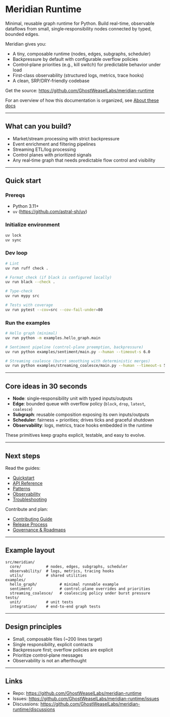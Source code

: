 <!-- CI trigger: harmless comment to regenerate logs for link-check dry run -->

# Meridian Runtime

Minimal, reusable graph runtime for Python. Build real-time, observable dataflows from small, single‑responsibility nodes connected by typed, bounded edges.

Meridian gives you:

- A tiny, composable runtime (nodes, edges, subgraphs, scheduler)
- Backpressure by default with configurable overflow policies
- Control‑plane priorities (e.g., kill switch) for predictable behavior under load
- First‑class observability (structured logs, metrics, trace hooks)
- A clean, SRP/DRY‑friendly codebase

Get the source: https://github.com/GhostWeaselLabs/meridian-runtime

For an overview of how this documentation is organized, see [About these docs](concepts/about.md)

---

## What can you build?

- Market/stream processing with strict backpressure
- Event enrichment and filtering pipelines
- Streaming ETL/log processing
- Control planes with prioritized signals
- Any real‑time graph that needs predictable flow control and visibility

---

## Quick start

### Prereqs

- Python 3.11+
- `uv` (https://github.com/astral-sh/uv)

### Initialize environment

```bash
uv lock
uv sync
```

### Dev loop

```bash
# Lint
uv run ruff check .

# Format check (if black is configured locally)
uv run black --check .

# Type-check
uv run mypy src

# Tests with coverage
uv run pytest --cov=src --cov-fail-under=80
```

### Run the examples

```bash
# Hello graph (minimal)
uv run python -m examples.hello_graph.main

# Sentiment pipeline (control-plane preemption, backpressure)
uv run python examples/sentiment/main.py --human --timeout-s 6.0

# Streaming coalesce (burst smoothing with deterministic merges)
uv run python examples/streaming_coalesce/main.py --human --timeout-s 5.0
```

---

## Core ideas in 30 seconds

- **Node**: single‑responsibility unit with typed inputs/outputs
- **Edge**: bounded queue with overflow policy (`block`, `drop`, `latest`, `coalesce`)
- **Subgraph**: reusable composition exposing its own inputs/outputs
- **Scheduler**: fairness + priorities; drives ticks and graceful shutdown
- **Observability**: logs, metrics, trace hooks embedded in the runtime

These primitives keep graphs explicit, testable, and easy to evolve.

---

## Next steps

Read the guides:

- [Quickstart](getting-started/quickstart.md)
- [API Reference](reference/api.md)
- [Patterns](concepts/patterns.md)
- [Observability](concepts/observability.md)
- [Troubleshooting](support/troubleshooting.md)

Contribute and plan:

- [Contributing Guide](contributing/guide.md)
- [Release Process](contributing/RELEASING.md)
- [Governance & Roadmaps](roadmap/index.md)

---

## Example layout

```text
src/meridian/
  core/           # nodes, edges, subgraphs, scheduler
  observability/  # logs, metrics, tracing hooks
  utils/          # shared utilities
examples/
  hello_graph/          # minimal runnable example
  sentiment/            # control-plane overrides and priorities
  streaming_coalesce/   # coalescing policy under burst pressure
tests/
  unit/           # unit tests
  integration/    # end-to-end graph tests
```

---

## Design principles

- Small, composable files (~200 lines target)
- Single responsibility, explicit contracts
- Backpressure first; overflow policies are explicit
- Prioritize control‑plane messages
- Observability is not an afterthought

---

## Links

- Repo: https://github.com/GhostWeaselLabs/meridian-runtime
- Issues: https://github.com/GhostWeaselLabs/meridian-runtime/issues
- Discussions: https://github.com/GhostWeaselLabs/meridian-runtime/discussions